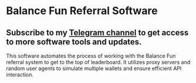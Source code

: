 # Balance Fun Referral Software

## Subscribe to my [Telegram channel](https://t.me/marcelkow_crypto) to get access to more software tools and updates.

This software automates the process of working with the Balance Fun referral system to get to the top of leaderboard. It utilizes proxy servers and random user agents to simulate multiple wallets and ensure efficient API interaction.
